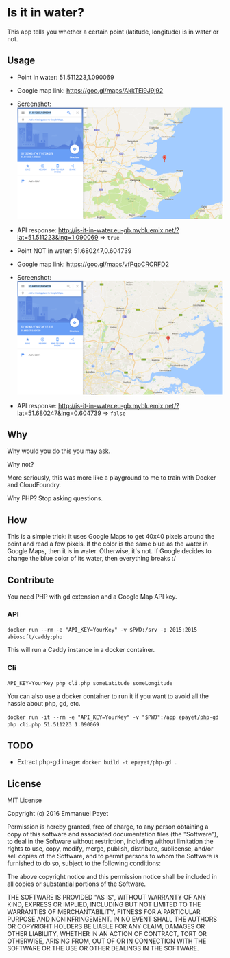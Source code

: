 # Is it in water?

This app tells you whether a certain point (latitude, longitude) is in water or not.

## Usage

* Point in water: 51.511223,1.090069
* Google map link: https://goo.gl/maps/AkkTEi9J9j92
* Screenshot: ![In water example](docs/img/in-water.png?raw=true "In water example")
* API response: http://is-it-in-water.eu-gb.mybluemix.net/?lat=51.511223&lng=1.090069 => `true`

* Point NOT in water: 51.680247,0.604739
* Google map link: https://goo.gl/maps/vfPqpCRCRFD2
* Screenshot: ![Not in water example](docs/img/not-in-water.png?raw=true "Not in water example")
* API response: http://is-it-in-water.eu-gb.mybluemix.net/?lat=51.680247&lng=0.604739 => `false`

## Why

Why would you do this you may ask.

Why not?

More seriously, this was more like a playground to me to train with Docker and CloudFoundry.

Why PHP? Stop asking questions.

## How

This is a simple trick: it uses Google Maps to get 40x40 pixels around the point and read a few pixels. If the color is the same blue as the water in Google Maps, then it is in water. Otherwise, it's not. If Google decides to change the blue color of its water, then everything breaks :/

## Contribute

You need PHP with gd extension and a Google Map API key.

### API

`docker run --rm -e "API_KEY=YourKey" -v $PWD:/srv -p 2015:2015 abiosoft/caddy:php`

This will run a Caddy instance in a docker container.

### Cli

`API_KEY=YourKey php cli.php someLatitude someLongitude`

You can also use a docker container to run it if you want to avoid all the hassle about php, gd, etc.

`docker run -it --rm -e "API_KEY=YourKey" -v "$PWD":/app epayet/php-gd php cli.php 51.511223 1.090069`

## TODO

* Extract php-gd image: `docker build -t epayet/php-gd .`

## License

MIT License

Copyright (c) 2016 Emmanuel Payet

Permission is hereby granted, free of charge, to any person obtaining a copy
of this software and associated documentation files (the "Software"), to deal
in the Software without restriction, including without limitation the rights
to use, copy, modify, merge, publish, distribute, sublicense, and/or sell
copies of the Software, and to permit persons to whom the Software is
furnished to do so, subject to the following conditions:

The above copyright notice and this permission notice shall be included in all
copies or substantial portions of the Software.

THE SOFTWARE IS PROVIDED "AS IS", WITHOUT WARRANTY OF ANY KIND, EXPRESS OR
IMPLIED, INCLUDING BUT NOT LIMITED TO THE WARRANTIES OF MERCHANTABILITY,
FITNESS FOR A PARTICULAR PURPOSE AND NONINFRINGEMENT. IN NO EVENT SHALL THE
AUTHORS OR COPYRIGHT HOLDERS BE LIABLE FOR ANY CLAIM, DAMAGES OR OTHER
LIABILITY, WHETHER IN AN ACTION OF CONTRACT, TORT OR OTHERWISE, ARISING FROM,
OUT OF OR IN CONNECTION WITH THE SOFTWARE OR THE USE OR OTHER DEALINGS IN THE
SOFTWARE.

